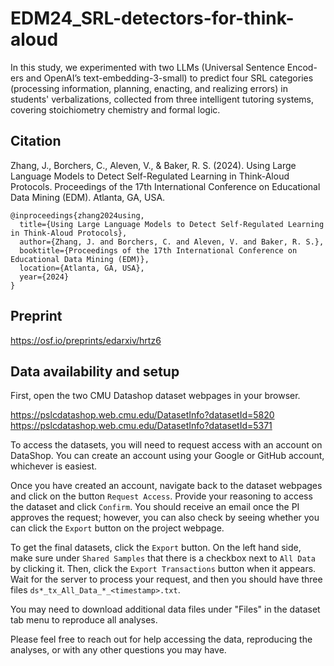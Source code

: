 # EDM24_SRL-detectors-for-think-aloud

In this study, we experimented with two LLMs (Universal Sentence Encod-ers and OpenAI’s text-embedding-3-small) to predict four SRL categories (processing information, planning, enacting, and realizing errors) in students' verbalizations, collected from three intelligent tutoring systems, covering stoichiometry chemistry and formal logic.

## Citation

Zhang, J., Borchers, C., Aleven, V., & Baker, R. S. (2024). Using Large Language Models to Detect Self-Regulated Learning in Think-Aloud Protocols. Proceedings of the 17th International Conference on Educational Data Mining (EDM). Atlanta, GA, USA.

```
@inproceedings{zhang2024using,
  title={Using Large Language Models to Detect Self-Regulated Learning in Think-Aloud Protocols},
  author={Zhang, J. and Borchers, C. and Aleven, V. and Baker, R. S.},
  booktitle={Proceedings of the 17th International Conference on Educational Data Mining (EDM)},
  location={Atlanta, GA, USA},
  year={2024}
}
```

## Preprint

https://osf.io/preprints/edarxiv/hrtz6

## Data availability and setup

First, open the two CMU Datashop dataset webpages in your browser.

https://pslcdatashop.web.cmu.edu/DatasetInfo?datasetId=5820
<br>
https://pslcdatashop.web.cmu.edu/DatasetInfo?datasetId=5371

To access the datasets, you will need to request access with an account on DataShop. You can create an account using your Google or GitHub account, whichever is easiest.

Once you have created an account, navigate back to the dataset webpages and click on the button `Request Access`. Provide your reasoning to access the dataset and click `Confirm`. You should receive an email once the PI approves the request; however, you can also check by seeing whether you can click the `Export` button on the project webpage.

To get the final datasets, click the `Export` button. On the left hand side, make sure under `Shared Samples` that there is a checkbox next to `All Data` by clicking it. Then, click the `Export Transactions` button when it appears. Wait for the server to process your request, and then you should have three files `ds*_tx_All_Data_*_<timestamp>.txt`.

You may need to download additional data files under "Files" in the dataset tab menu to reproduce all analyses.

Please feel free to reach out for help accessing the data, reproducing the analyses, or with any other questions you may have.
